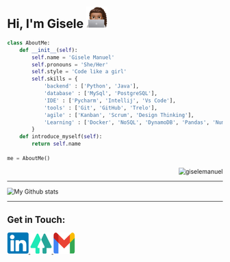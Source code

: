  
# Hi, I'm Gisele <img src="https://github.com/giselemanuel/giselemanuel/blob/main/imagens/meEmoji.png" data-canonical-src="https://gyazo.com/eb5c5741b6a9a16c692170a41a49c858.png" width="50" height="50" />

```python
class AboutMe:
    def __init__(self):
        self.name = 'Gisele Manuel'
        self.pronouns = 'She/Her'
        self.style = 'Code like a girl'
        self.skills = {
            'backend' : ['Python', 'Java'],
            'database' : ['MySql', 'PostgreSQL'],
            'IDE' : ['Pycharm', 'Intellij', 'Vs Code'],
            'tools' : ['Git', 'GitHub', 'Trelo'],
            'agile' : ['Kanban', 'Scrum', 'Design Thinking'],
            'Learning' : ['Docker', 'NoSQL', 'DynamoDB', 'Pandas', 'Numpy']
        }
    def introduce_myself(self):
        return self.name 

me = AboutMe()
```
<p align="right"> <img src="https://komarev.com/ghpvc/?username=giselemanuel" alt="giselemanuel" /> </p>

---

<img alt="My Github stats" align="center" border-radius="40px" width="8000px" height="200px" src="https://github-readme-stats.vercel.app/api?username=giselemanuel&count_private=true&show_icons=true&hide_border=true&theme=react" href="https://github.com/giselemanuel"/>


---
 ## **Get in Touch:**
 
 <a href="//www.linkedin.com/in/giselemanuelti/"><img src="https://github.com/giselemanuel/giselemanuel/blob/main/imagens/linkedin.png" data-canonical-src="https://gyazo.com/eb5c5741b6a9a16c692170a41a49c858.png" width="50" height="50" /> <a href="//linktr.ee/giselemanuel"><img src="https://github.com/giselemanuel/giselemanuel/blob/main/imagens/linktree.png" data-canonical-src="https://gyazo.com/eb5c5741b6a9a16c692170a41a49c858.png" width="50" height="50" /> <a href="//giselermanuel@gmail.com"><img src="https://github.com/giselemanuel/giselemanuel/blob/main/imagens/gmail.png" data-canonical-src="https://gyazo.com/eb5c5741b6a9a16c692170a41a49c858.png" width="50" height="50" />
 
 



